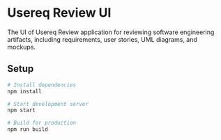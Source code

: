 # Usereq Review UI

The UI of Usereq Review application for reviewing software engineering artifacts, including requirements, user stories, UML diagrams, and mockups.


## Setup

```bash
# Install dependencies
npm install

# Start development server
npm start

# Build for production
npm run build